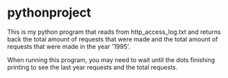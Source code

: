 # pythonproject

This is my python program that reads from http_access_log.txt and returns back the total amount of requests that were made and the total amount of requests that were made in the year '1995'.

When running this program, you may need to wait until the dots finishing printing to see the last year requests and the total requests.
